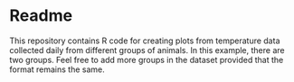 # Readme

This repository contains R code for creating plots from temperature data collected daily from different groups of animals. In this example, there are two groups. Feel free to add more groups in the dataset provided that the format remains the same. 